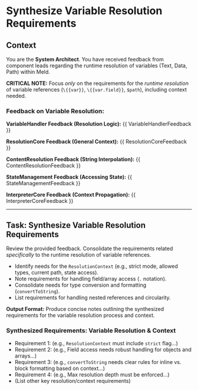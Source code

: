 # Synthesize Variable Resolution Requirements

## Context

You are the **System Architect**. You have received feedback from component leads regarding the runtime resolution of variables (Text, Data, Path) within Meld.

**CRITICAL NOTE:** Focus *only* on the requirements for the *runtime resolution* of variable references (`\{{var}}`, `\{{var.field}}`, `$path`), including context needed.

### Feedback on Variable Resolution:

**VariableHandler Feedback (Resolution Logic):**
{{ VariableHandlerFeedback }}

**ResolutionCore Feedback (General Context):**
{{ ResolutionCoreFeedback }}

**ContentResolution Feedback (String Interpolation):**
{{ ContentResolutionFeedback }}

**StateManagement Feedback (Accessing State):**
{{ StateManagementFeedback }}

**InterpreterCore Feedback (Context Propagation):**
{{ InterpreterCoreFeedback }}

---

## Task: Synthesize Variable Resolution Requirements

Review the provided feedback. Consolidate the requirements related *specifically* to the runtime resolution of variable references.

*   Identify needs for the `ResolutionContext` (e.g., strict mode, allowed types, current path, state access).
*   Note requirements for handling field/array access (`.` notation).
*   Consolidate needs for type conversion and formatting (`convertToString`).
*   List requirements for handling nested references and circularity.

**Output Format:** Produce concise notes outlining the synthesized requirements for the variable resolution process and context.

### Synthesized Requirements: Variable Resolution & Context

*   Requirement 1: (e.g., `ResolutionContext` must include `strict` flag...)
*   Requirement 2: (e.g., Field access needs robust handling for objects and arrays...)
*   Requirement 3: (e.g., `convertToString` needs clear rules for inline vs. block formatting based on context...)
*   Requirement 4: (e.g., Max resolution depth must be enforced...)
*   (List other key resolution/context requirements) 